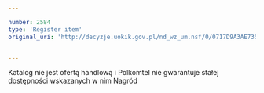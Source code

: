 ```yaml
---

number: 2584
type: 'Register item'
original_uri: 'http://decyzje.uokik.gov.pl/nd_wz_um.nsf/0/0717D9A3AE735C94C1257912003B90B7?OpenDocument'


---
```


Katalog nie jest ofertą handlową i Polkomtel nie gwarantuje stałej dostępności wskazanych w nim Nagród
